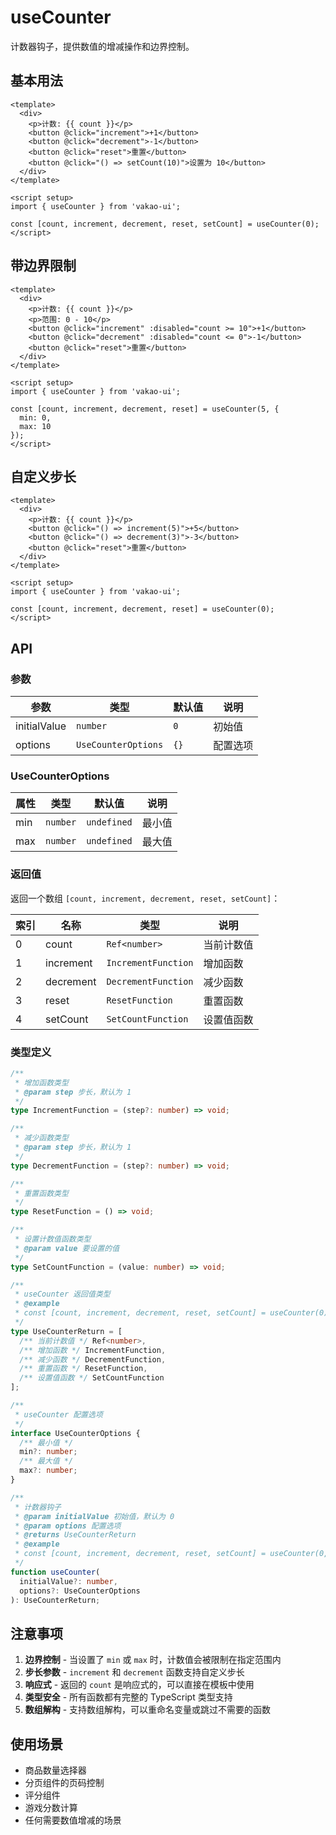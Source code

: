# useCounter

计数器钩子，提供数值的增减操作和边界控制。

## 基本用法

```vue
<template>
  <div>
    <p>计数: {{ count }}</p>
    <button @click="increment">+1</button>
    <button @click="decrement">-1</button>
    <button @click="reset">重置</button>
    <button @click="() => setCount(10)">设置为 10</button>
  </div>
</template>

<script setup>
import { useCounter } from 'vakao-ui';

const [count, increment, decrement, reset, setCount] = useCounter(0);
</script>
```

## 带边界限制

```vue
<template>
  <div>
    <p>计数: {{ count }}</p>
    <p>范围: 0 - 10</p>
    <button @click="increment" :disabled="count >= 10">+1</button>
    <button @click="decrement" :disabled="count <= 0">-1</button>
    <button @click="reset">重置</button>
  </div>
</template>

<script setup>
import { useCounter } from 'vakao-ui';

const [count, increment, decrement, reset] = useCounter(5, {
  min: 0,
  max: 10
});
</script>
```

## 自定义步长

```vue
<template>
  <div>
    <p>计数: {{ count }}</p>
    <button @click="() => increment(5)">+5</button>
    <button @click="() => decrement(3)">-3</button>
    <button @click="reset">重置</button>
  </div>
</template>

<script setup>
import { useCounter } from 'vakao-ui';

const [count, increment, decrement, reset] = useCounter(0);
</script>
```

## API

### 参数

| 参数 | 类型 | 默认值 | 说明 |
| --- | --- | --- | --- |
| initialValue | `number` | `0` | 初始值 |
| options | `UseCounterOptions` | `{}` | 配置选项 |

### UseCounterOptions

| 属性 | 类型 | 默认值 | 说明 |
| --- | --- | --- | --- |
| min | `number` | `undefined` | 最小值 |
| max | `number` | `undefined` | 最大值 |

### 返回值

返回一个数组 `[count, increment, decrement, reset, setCount]`：

| 索引 | 名称 | 类型 | 说明 |
| --- | --- | --- | --- |
| 0 | count | `Ref<number>` | 当前计数值 |
| 1 | increment | `IncrementFunction` | 增加函数 |
| 2 | decrement | `DecrementFunction` | 减少函数 |
| 3 | reset | `ResetFunction` | 重置函数 |
| 4 | setCount | `SetCountFunction` | 设置值函数 |

### 类型定义

```ts
/**
 * 增加函数类型
 * @param step 步长，默认为 1
 */
type IncrementFunction = (step?: number) => void;

/**
 * 减少函数类型
 * @param step 步长，默认为 1
 */
type DecrementFunction = (step?: number) => void;

/**
 * 重置函数类型
 */
type ResetFunction = () => void;

/**
 * 设置计数值函数类型
 * @param value 要设置的值
 */
type SetCountFunction = (value: number) => void;

/**
 * useCounter 返回值类型
 * @example
 * const [count, increment, decrement, reset, setCount] = useCounter(0);
 */
type UseCounterReturn = [
  /** 当前计数值 */ Ref<number>,
  /** 增加函数 */ IncrementFunction,
  /** 减少函数 */ DecrementFunction,
  /** 重置函数 */ ResetFunction,
  /** 设置值函数 */ SetCountFunction
];

/**
 * useCounter 配置选项
 */
interface UseCounterOptions {
  /** 最小值 */
  min?: number;
  /** 最大值 */
  max?: number;
}

/**
 * 计数器钩子
 * @param initialValue 初始值，默认为 0
 * @param options 配置选项
 * @returns UseCounterReturn
 * @example
 * const [count, increment, decrement, reset, setCount] = useCounter(0, { min: 0, max: 100 });
 */
function useCounter(
  initialValue?: number,
  options?: UseCounterOptions
): UseCounterReturn;
```

## 注意事项

1. **边界控制** - 当设置了 `min` 或 `max` 时，计数值会被限制在指定范围内
2. **步长参数** - `increment` 和 `decrement` 函数支持自定义步长
3. **响应式** - 返回的 `count` 是响应式的，可以直接在模板中使用
4. **类型安全** - 所有函数都有完整的 TypeScript 类型支持
5. **数组解构** - 支持数组解构，可以重命名变量或跳过不需要的函数

## 使用场景

- 商品数量选择器
- 分页组件的页码控制
- 评分组件
- 游戏分数计算
- 任何需要数值增减的场景